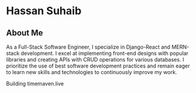 # Hassan Suhaib

## About Me

As a Full-Stack Software Engineer, I specialize in Django-React and MERN-stack development. I excel at implementing front-end designs with popular libraries and creating APIs with CRUD operations for various databases. I prioritize the use of best software development practices and remain eager to learn new skills and technologies to continuously improve my work.

Building timemaven.live
